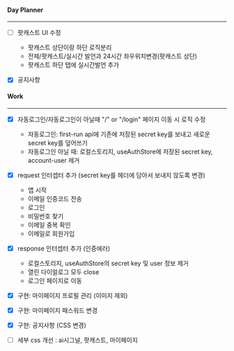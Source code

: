
#### Day Planner
---
- [ ] 팟캐스트 UI 수정
	- 팟캐스트 상단이랑 하단 로직분리
	- 전체/팟캐스트/실시간 발언과 24시간 좌우위치변경(팟캐스트 상단)
	- 팟캐스트 하단 탭에 실시간발언 추가

- [x] 공지사항

#### Work
---
- [x] 자동로그인/자동로그인이 아닐때 "/" or "/login" 페이지 이동 시 로직 수정
	- 자동로그인: first-run api에 기존에 저장된 secret key를 보내고 새로운 secret key를 덮어쓰기
	- 자동로그인 아닐 때: 로컬스토리지, useAuthStore에 저장된 secret key,  account-user 제거 

- [x] request 인터셉터 추가 (secret key를 헤더에 담아서 보내지 않도록 변경)
	- 앱 시작
	- 이메일 인증코드 전송
	- 로그인
	- 비밀번호 찾기
	- 이메일 중복 확인
	- 이메일로 회원가입

- [x] response 인터셉터 추가 (인증에러)
	- 로컬스토리지, useAuthStore의 secret key 및 user 정보 제거
	- 열린 다이얼로그 모두 close
	- 로그인 페이지로 이동

- [x] 구현: 마이페이지 프로필 관리 (이미지 제외)
- [x] 구현: 마이페이지 패스워드 변경
- [x] 구현: 공지사항 (CSS 변경)
- [ ] 세부 css 개선 : ai시그널, 팟캐스트, 마이페이지
